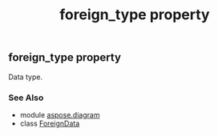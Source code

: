 ﻿---
title: foreign_type property
second_title: Aspose.Diagram for Python via .NET API References
description: 
type: docs
weight: 80
url: /python-net/aspose.diagram/foreigndata/foreign_type/
is_root: false
---

## foreign_type property


Data type.

### See Also
* module [aspose.diagram](../../)
* class [ForeignData](/diagram/python-net/aspose.diagram/foreigndata)
